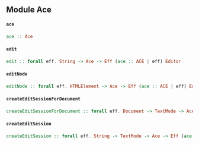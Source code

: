 ## Module Ace

#### `ace`

``` purescript
ace :: Ace
```

#### `edit`

``` purescript
edit :: forall eff. String -> Ace -> Eff (ace :: ACE | eff) Editor
```

#### `editNode`

``` purescript
editNode :: forall eff. HTMLElement -> Ace -> Eff (ace :: ACE | eff) Editor
```

#### `createEditSessionForDocument`

``` purescript
createEditSessionForDocument :: forall eff. Document -> TextMode -> Ace -> Eff (ace :: ACE | eff) EditSession
```

#### `createEditSession`

``` purescript
createEditSession :: forall eff. String -> TextMode -> Ace -> Eff (ace :: ACE | eff) EditSession
```


